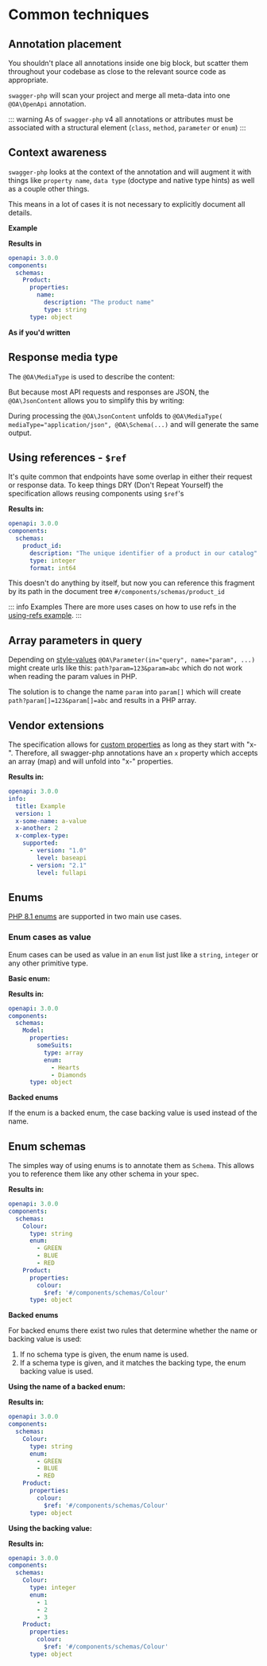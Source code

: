 # Common techniques

## Annotation placement

You shouldn't place all annotations inside one big block, but scatter them throughout your codebase as close to the
relevant source code as appropriate.

`swagger-php` will scan your project and merge all meta-data into one` @OA\OpenApi` annotation.

::: warning
As of `swagger-php` v4 all annotations or attributes must be associated with
a structural element (`class`, `method`, `parameter` or `enum`)
:::

## Context awareness

`swagger-php` looks at the context of the annotation and will augment it with things like `property name`,
`data type` (doctype and native type hints) as well as a couple other things.

This means in a lot of cases it is not necessary to explicitly document all details.

**Example**

<codeblock id="context-awareness">
  <template v-slot:at>

<<< @/snippets/guide/common-techniques/context_awareness_at.php

  </template>
  <template v-slot:an>

<<< @/snippets/guide/common-techniques/context_awareness_an.php

  </template>
</codeblock>

**Results in**
```yaml
openapi: 3.0.0
components:
  schemas:
    Product:
      properties:
        name:
          description: "The product name"
          type: string
      type: object
```

**As if you'd written**

<codeblock id="explicit-context">
  <template v-slot:at>

<<< @/snippets/guide/common-techniques/explicit_context_at.php

  </template>
  <template v-slot:an>

<<< @/snippets/guide/common-techniques/explicit_context_an.php

  </template>
</codeblock>

## Response media type

The `@OA\MediaType` is used to describe the content:

<codeblock id="response-media-type">
  <template v-slot:at>

<<< @/snippets/guide/common-techniques/response_media_type_at.php

  </template>
  <template v-slot:an>

<<< @/snippets/guide/common-techniques/response_media_type_an.php

  </template>
</codeblock>

But because most API requests and responses are JSON, the `@OA\JsonContent` allows you to simplify this by writing:

<codeblock id="response-json-content">
  <template v-slot:at>

<<< @/snippets/guide/common-techniques/response_json_content_at.php

  </template>
  <template v-slot:an>

<<< @/snippets/guide/common-techniques/response_json_content_an.php

  </template>
</codeblock>

During processing the `@OA\JsonContent` unfolds to `@OA\MediaType( mediaType="application/json", @OA\Schema(...)`
and will generate the same output.

## Using references - `$ref`

It's quite common that endpoints have some overlap in either their request or response data.
To keep things DRY (Don't Repeat Yourself) the specification allows reusing components using `$ref`'s

<codeblock id="using-references">
  <template v-slot:at>

```php
#[OA\Schema(
  schema: 'product_id',
  type: 'integer',
  format: 'int64',
  description: 'The unique identifier of a product in our catalog',
)]
```

  </template>
  <template v-slot:an>

```php
/**
 * @OA\Schema(
 *   schema="product_id",
 *   type="integer",
 *   format="int64",
 *   description="The unique identifier of a product in our catalog"
 * )
 */
```

  </template>
</codeblock>

**Results in:**

```yaml
openapi: 3.0.0
components:
  schemas:
    product_id:
      description: "The unique identifier of a product in our catalog"
      type: integer
      format: int64
```

This doesn't do anything by itself, but now you can reference this fragment by its path in the document tree `#/components/schemas/product_id`

<codeblock id="refer-to-$ref">
  <template v-slot:at>

```php
    #[OA\Property(ref: "#/components/schemas/product_id")]
    public $id;
```

  </template>
  <template v-slot:an>

```php
    /**
     * @OA\Property(ref="#/components/schemas/product_id")
     */
    public $id;
```

  </template>
</codeblock>

::: info Examples
There are more uses cases on how to use refs in the [using-refs example](https://github.com/zircote/swagger-php/tree/master/Examples/using-refs).
:::

## Array parameters in query

Depending on [style-values](https://swagger.io/specification/#style-values) `@OA\Parameter(in="query", name="param", ...)`
might create urls like this: `path?param=123&param=abc` which do not work when reading the param values in PHP.

The solution is to change the name `param` into `param[]` which will create `path?param[]=123&param[]=abc`
and results in a PHP array.

## Vendor extensions

The specification allows for [custom properties](http://swagger.io/specification/#vendorExtensions)
as long as they start with "x-". Therefore, all swagger-php annotations have an `x` property which accepts an array (map)
and will unfold into "x-" properties.

<codeblock id="custom-property">
  <template v-slot:at>

<<< @/snippets/guide/common-techniques/custom_property_at.php

  </template>
  <template v-slot:an>

<<< @/snippets/guide/common-techniques/custom_property_an.php

  </template>
</codeblock>

**Results in:**

```yaml
openapi: 3.0.0
info:
  title: Example
  version: 1
  x-some-name: a-value
  x-another: 2
  x-complex-type:
    supported:
      - version: "1.0"
        level: baseapi
      - version: "2.1"
        level: fullapi
```

## Enums

[PHP 8.1 enums](https://www.php.net/manual/en/language.enumerations.basics.php) are supported in two main use cases.

### Enum cases as value

Enum cases can be used as value in an `enum` list just like a `string`, `integer` or any other primitive type.

**Basic enum:**

<codeblock id="enum-as-values">
  <template v-slot:at>

<<< @/snippets/guide/common-techniques/enum_as_values_at.php

  </template>
  <template v-slot:an>

<<< @/snippets/guide/common-techniques/enum_as_values_an.php

  </template>
</codeblock>

**Results in:**

```yaml
openapi: 3.0.0
components:
  schemas:
    Model:
      properties:
        someSuits:
          type: array
          enum:
            - Hearts
            - Diamonds
      type: object

```

**Backed enums**

If the enum is a backed enum, the case backing value is used instead of the name.

## Enum schemas

The simples way of using enums is to annotate them as `Schema`. This allows you to reference them like any other schema in your spec.

<codeblock id="enum-as-schema">
  <template v-slot:at>

<<< @/snippets/guide/common-techniques/enum_as_schema_at.php

  </template>
  <template v-slot:an>

<<< @/snippets/guide/common-techniques/enum_as_schema_an.php

  </template>
</codeblock>

**Results in:**

```yaml
openapi: 3.0.0
components:
  schemas:
    Colour:
      type: string
      enum:
        - GREEN
        - BLUE
        - RED
    Product:
      properties:
        colour:
          $ref: '#/components/schemas/Colour'
      type: object
```

**Backed enums**

For backed enums there exist two rules that determine whether the name or backing value is used:
1. If no schema type is given, the enum name is used.
2. If a schema type is given, and it matches the backing type, the enum backing value is used.

**Using the name of a backed enum:**

<codeblock id="backed-enum-names-as-schema">
  <template v-slot:at>

<<< @/snippets/guide/common-techniques/backed_enum_names_as_schema_at.php

  </template>
  <template v-slot:an>

<<< @/snippets/guide/common-techniques/backed_enum_names_as_schema_an.php

  </template>
</codeblock>

**Results in:**

```yaml
openapi: 3.0.0
components:
  schemas:
    Colour:
      type: string
      enum:
        - GREEN
        - BLUE
        - RED
    Product:
      properties:
        colour:
          $ref: '#/components/schemas/Colour'
      type: object
```

**Using the backing value:**

<codeblock id="backed-enum-values-as-schema">
  <template v-slot:at>

<<< @/snippets/guide/common-techniques/backed_enum_values_as_schema_at.php

  </template>
  <template v-slot:an>

<<< @/snippets/guide/common-techniques/backed_enum_values_as_schema_an.php

  </template>
</codeblock>

**Results in:**

```yaml
openapi: 3.0.0
components:
  schemas:
    Colour:
      type: integer
      enum:
        - 1
        - 2
        - 3
    Product:
      properties:
        colour:
          $ref: '#/components/schemas/Colour'
      type: object
```
